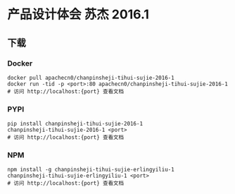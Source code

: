 # 产品设计体会 苏杰 2016.1

## 下载

### Docker

```
docker pull apachecn0/chanpinsheji-tihui-sujie-2016-1
docker run -tid -p <port>:80 apachecn0/chanpinsheji-tihui-sujie-2016-1
# 访问 http://localhost:{port} 查看文档
```

### PYPI

```
pip install chanpinsheji-tihui-sujie-2016-1
chanpinsheji-tihui-sujie-2016-1 <port>
# 访问 http://localhost:{port} 查看文档
```

### NPM

```
npm install -g chanpinsheji-tihui-sujie-erlingyiliu-1
chanpinsheji-tihui-sujie-erlingyiliu-1 <port>
# 访问 http://localhost:{port} 查看文档
```